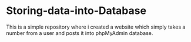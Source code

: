 # Storing-data-into-Database
This is a simple repository where i created a website which simply takes a number from a user and posts it into phpMyAdmin database.
